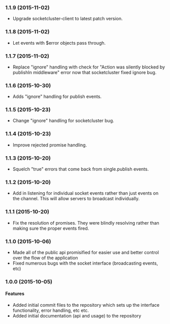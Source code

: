 <a name="1.1.9"></a>
### 1.1.9 (2015-11-02)

* Upgrade socketcluster-client to latest patch version.

<a name="1.1.8"></a>
### 1.1.8 (2015-11-02)

* Let events with $error objects pass through.

<a name="1.1.7"></a>
### 1.1.7 (2015-11-02)

* Replace "ignore" handling with check for "Action was silently blocked by publishIn middleware" error now that socketcluster fixed ignore bug.

<a name="1.1.6"></a>
### 1.1.6 (2015-10-30)

* Adds "ignore" handling for publish events.

<a name="1.1.5"></a>
### 1.1.5 (2015-10-23)

* Change "ignore" handling for socketcluster bug.

<a name="1.1.4"></a>
### 1.1.4 (2015-10-23)

* Improve rejected promise handling.

<a name="1.1.3"></a>
### 1.1.3 (2015-10-20)

* Squelch "true" errors that come back from single.publish events.

<a name="1.1.2"></a>
### 1.1.2 (2015-10-20)

* Add in listening for individual socket events rather than just events on the
channel. This will allow servers to broadcast individually.

<a name="1.1.1"></a>
### 1.1.1 (2015-10-20)

* Fix the resolution of promises. They were blindly resolving rather than
making sure the proper events fired.

<a name="1.1.0"></a>
### 1.1.0 (2015-10-06)

* Made all of the public api promisified for easier use and better control
over the flow of the application
* Fixed numerous bugs with the socket interface (broadcasting events, etc)

<a name="1.0.0"></a>
### 1.0.0  (2015-10-05)

#### Features

* Added initial commit files to the repository which sets up the interface
functionality, error handling, etc etc.
* Added initial documentation (api and usage) to the repository
